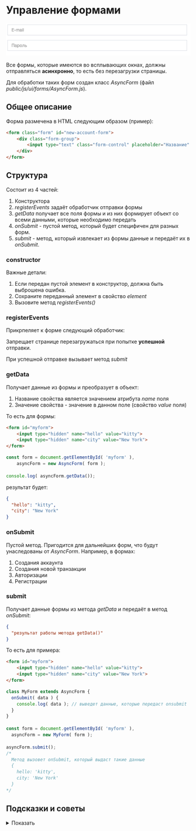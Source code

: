 # Управление формами

![sidebar toggle](../img/form.png)

Все формы, которые имеются во всплывающих окнах, должны отправляться 
__асинхронно__, то есть без перезагрузки страницы.

Для обработки таких форм создан класс *AsyncForm* 
(файл *public/js/ui/forms/AsyncForm.js*).

## Общее описание

Форма размечена в HTML следующим образом (пример):

```html
<form class="form" id="new-account-form">
    <div class="form-group">
        <input type="text" class="form-control" placeholder="Название" name="name" required>
    </div>
</form>
```

## Структура 

Состоит из 4 частей:

1. Конструктора
2. *registerEvents* задаёт обработчик отправки формы
3. *getData* получает все поля формы и из них формирует объект со всеми
данными, которые необходимо передать
4. *onSubmit* - пустой метод, который будет специфичен для разных форм.
5. *submit* - метод, который извлекает 
из формы данные и передаёт их в *onSubmit*.

### constructor

Важные детали:

1. Если передан пустой элемент в конструктор, должна быть выброшена ошибка.
2. Сохраните переданный элемент в свойство *element*
3. Вызовите метод *registerEvents()*

### registerEvents

Прикрпеляет к форме следующий обработчик:

Запрещает странице перезагружаться при попытке __успешной__ отправки.

При успешной отправке вызывает метод *submit*

### getData

Получает данные из формы и преобразует в объект:

1. Название свойства является значением атрибута *name* поля
2. Значение свойства - значение в данном поле (свойство *value* поля)

То есть для формы:

```html
<form id="myform">
    <input type="hidden" name="hello" value="kitty">
    <input type="hidden" name="city" value="New York">
</form>
```

```javascript
const form = document.getElementById( 'myform' ),
    asyncForm = new AsyncForm( form );

console.log( asyncForm.getData());
```

результат будет:

```json
{
  "hello": "kitty",
  "city": "New York"
}
```

### onSubmit

Пустой метод. Пригодится для дальнейших форм, что будут унаследованы от
*AsyncForm*. Например, в формах:

1. Создания аккаунта
2. Создания новой транзакции
3. Авторизации
4. Регистрации

### submit

Получает данные формы из метода *getData* и передаёт в метод *onSubmit*:

```json
{
  "результат работы метода getData()"
}
```

То есть для примера:

```html
<form id="myform">
    <input type="hidden" name="hello" value="kitty">
    <input type="hidden" name="city" value="New York">
</form>
```

```javascript
class MyForm extends AsyncForm {
  onSubmit( data ) {
    console.log( data ); // выведет данные, которые передаст onsubmit
  }
}

const form = document.getElementById( 'myform' ),
  asyncForm = new MyForm( form );

asyncForm.submit();
/*
  Метод вызовет onSubmit, который выдаст такие данные
  {
    hello: 'kitty',
    city: 'New York'
  }
*/
```

## Подсказки и советы

<details>

<summary>Показать</summary>

### Объект данных формы

Помните, что для того, чтобы быстро получить все данные формы,
можно воспользоваться объектом *FormData*.

Например, для формы:

```html
<form action="" id="myform">
    <input type="hidden" name="hello" value="kitty">
    <input type="hidden" name="city" value="New York">
</form>
```

```javascript
const form = document.getElementById( 'myform' ),
    formData = new FormData( form ),
    entries = formData.entries();

for (let item of entries) {
  const key = item[ 0 ],
    value = item[ 1 ];
  console.log( `${key}: ${value}` );
}
```

Выдаст:

```
hello: kitty
city: New York
``` 

Обратите внимание, что в данном коде для удобства используется метод
[entries()](https://developer.mozilla.org/ru/docs/Web/API/FormData/entries)

</details>
